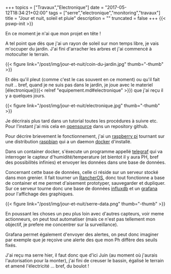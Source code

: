 +++
topics = ["Travaux","Electronique"]
date = "2017-05-12T18:34:21+02:00"
tags = ["serre","electronique","monitoring","travaux"]
title = "Jour et nuit, soleil et pluie"
description = ""
truncated = false
+++
{{< pswp-init >}}

En ce moment je n'ai que mon projet en tête !

A tel point que dès que j'ai un rayon de soleil sur mon temps libre, je vais m'occuper du jardin.
J'ai fini d'arracher les arbres et j'ai commencé à motoculter le terrain.

{{< figure link="/post/img/jour-et-nuit/coin-du-jardin.jpg" thumb="-thumb" >}}

Et dès qu'il pleut (comme c'est le cas souvent en ce moment) ou qu'il fait nuit .. bref, quand je ne suis pas dans le jardin, je joue avec le materiel [électronique]({{< relref "equipement.md#electronique" >}}) que j'ai reçu il y a quelques jours.

{{< figure link="/post/img/jour-et-nuit/electronique.jpg" thumb="-thumb" >}}

Je décrirais plus tard dans un tutorial toutes les procédures à suivre etc. Pour l'instant j'ai mis cela en [opensource](https://github.com/Seraf/greenhouse) dans un repository github.

Pour décrire brievement le fonctionnement, j'ai un [raspberry pi](https://www.raspberrypi.org/) tournant sur une distribution [raspbian](https://raspbian-france.fr/) qui a un daemon [docker](https://www.docker.com/) d'installé.

Dans un container docker, s'éxecute un programme appellé [telegraf](https://www.influxdata.com/telegraf/) qui va interroger le capteur d'humidité/temperature (et bientot il y aura PH, bref des possibilités infinies) et envoyer les données dans une base de données.

Concernant cette base de données, celle ci réside sur un serveur stocké dans mon grenier. Il fait tourner un [RancherOS](http://rancher.com/rancher-os/), donc tout fonctionne a base de container et me permet d'aisement prototyper, sauvegarder et dupliquer. Sur ce serveur tourne donc une base de données [influxdb](https://www.influxdata.com/influxdb/) et un [grafana](https://grafana.com/) pour l'affichage des graphiques.

{{< figure link="/post/img/jour-et-nuit/serre-data.png" thumb="-thumb" >}}

En poussant les choses un peu plus loin avec d'autres capteurs, voir meme actionneurs, on peut tout automatiser (mais ce n'est pas tellement mon objectif, je prefere me concentrer sur la surveillance).

Grafana permet également d'envoyer des alertes, on peut donc imaginer par exemple que je reçoive une alerte des que mon Ph diffère des seuils fixés.

J'ai reçu ma serre hier, il faut donc que d'ici Juin (au moment où j'aurais l'autorisation pour la monter), j'ai fini de creuser le bassin, égalisé le terrain et amené l'électricité ... bref, du boulot !